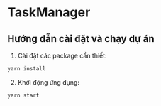 # TaskManager

## Hướng dẫn cài đặt và chạy dự án

1. Cài đặt các package cần thiết:

```bash
yarn install
```

2. Khởi động ứng dụng:

```bash
yarn start
```